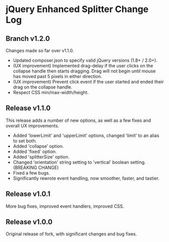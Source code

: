 # jQuery Enhanced Splitter Change Log

## Branch v1.2.0

Changes made so far over v1.1.0.
- Updated composer.json to specify valid jQuery versions (1.8+ / 2.0+).
- (UX improvement) Implemented drag-delay if the user clicks on the collapse handle then starts dragging.
  Drag will not begin until mouse has moved past 5 pixels in either direction.
- (UX improvement) Prevent click event if the user started and ended their drag on the collapse handle.
- Respect CSS min/max-width/height.

## Release v1.1.0

This release adds a number of new options, as well as a few fixes and overall UX improvements.
- Added 'lowerLimit' and 'upperLimit' options, changed 'limit' to an alias to set both.
- Added 'collapse' option.
- Added 'fixed' option.
- Added 'splitterSize' option.
- Changed 'orientation' string setting to 'vertical' boolean setting. (BREAKING CHANGE)
- Fixed a few bugs.
- Significantly rewrote event handling, now smoother, faster, and tastier.

## Release v1.0.1

More bug fixes, improved event handlers, improved CSS.

## Release v1.0.0

Original release of fork, with significant changes and bug fixes.
